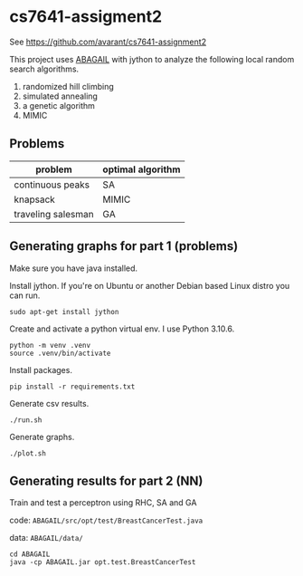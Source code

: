 # cs7641-assigment2

See https://github.com/avarant/cs7641-assignment2

This project uses [ABAGAIL](https://github.com/pushkar/ABAGAIL) with jython to analyze the following local random search algorithms.

1. randomized hill climbing
2. simulated annealing
3. a genetic algorithm
4. MIMIC


## Problems

| problem      | optimal algorithm |
| ------------ | ----------- |
| continuous peaks     | SA       |
| knapsack     | MIMIC        |
| traveling salesman   | GA        |


## Generating graphs for part 1 (problems)

Make sure you have java installed.

Install jython. If you're on Ubuntu or another Debian based Linux distro you can run.
```
sudo apt-get install jython
```

Create and activate a python virtual env. I use Python 3.10.6.
```
python -m venv .venv
source .venv/bin/activate
```

Install packages.
```
pip install -r requirements.txt
```

Generate csv results.
```
./run.sh
```

Generate graphs.
```
./plot.sh
```


## Generating results for part 2 (NN)

Train and test a perceptron using RHC, SA and GA

code: `ABAGAIL/src/opt/test/BreastCancerTest.java`

data: `ABAGAIL/data/`

```
cd ABAGAIL
java -cp ABAGAIL.jar opt.test.BreastCancerTest
```
